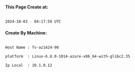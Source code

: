 
   
#### This Page Create at:

```bash

2024-10-03 - 04:17:59 UTC

```

#### Create By Machine:

```bash

Host Name : fv-az1424-90

platform  : Linux-6.8.0-1014-azure-x86_64-with-glibc2.35

Ip Local  : 10.1.0.12

```

